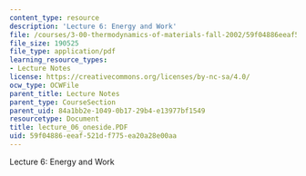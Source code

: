 ```yaml
---
content_type: resource
description: 'Lecture 6: Energy and Work'
file: /courses/3-00-thermodynamics-of-materials-fall-2002/59f04886eeaf521df775ea20a28e00aa_lecture_06_oneside.PDF
file_size: 190525
file_type: application/pdf
learning_resource_types:
- Lecture Notes
license: https://creativecommons.org/licenses/by-nc-sa/4.0/
ocw_type: OCWFile
parent_title: Lecture Notes
parent_type: CourseSection
parent_uid: 84a1bb2e-1049-0b17-29b4-e13977bf1549
resourcetype: Document
title: lecture_06_oneside.PDF
uid: 59f04886-eeaf-521d-f775-ea20a28e00aa
---
```

Lecture 6: Energy and Work